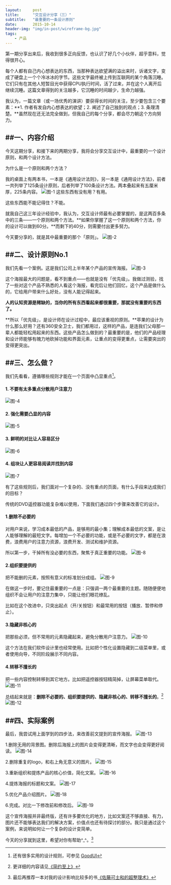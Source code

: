 ```yaml
---
layout:     post
title:      "交互设计分享（三）"
subtitle:   "最重要的一条设计原则"
date:       2015-10-14
header-img: "img/in-post/wireframe-bg.jpg"
tags:
    - 产品
---
```


第一期分享出来后，我收到很多正向反馈，也认识了好几个小伙伴，超乎意料，觉得很开心。

每个人都有自己内心想表达的东西，当那种表达欲望满的溢出来时，诉诸文字，变成了硬盘上一个个冷冰冰的字节。这些文字最终被上传到互联网的某个角落沉睡。它们只有在其他人短暂目光中获得CPU执行时间，活了过来，并在这个人离开后继续沉睡。这篇文章得到的关注越多，它沉睡的时间越少，生命力越强。

我认为，一篇文章（或一场优秀的演讲）要获得长时间的关注，至少要包含三个要素：**1. 作者有发自内心想表达的欲望；2. 阐述了自己独到的观点；3. 条理清楚。**虽然现在还无法完全做到，但我自己的每个分享，都会尽力朝这个方向努力。

##一、内容介绍
---
今天这期分享，和接下来的两期分享，我将会分享交互设计中，最重要的一个设计原则，和两个设计方法。

为什么是一个原则和两个方法？

我的桌面上有两本书，一本是《通用设计法则》，另一本是《通用设计方法》，前者一共列举了125条设计原则，后者列举了100条设计方法。两本叠起来有五厘米厚，225条内容。
![图-1](/img/in-post/2015-10-14-design-share-3/1.png)
这些东西有没有用？有用。

这些东西能不能记得住？不能。

就我自己这三年设计经验中，我认为，交互设计师最有必要掌握的，是这两百多条中的三条——一个原则和两个方法。**如果你掌握了这一个原则和两个方法，你的设计可以做到60分。**而剩下的40分，则需要付出更多努力。

今天要分享的，就是其中最重要的那个「原则」。
![图-2](/img/in-post/2015-10-14-design-share-3/2.png)

##二、设计原则No.1
---
我们先看一个案例。这是我们公司上半年某个产品的宣传海报。
![图-3](/img/in-post/2015-10-14-design-share-3/3.png)

这个海报最大的问题是，看不到重点——也就是没有「优先级」。我做过测验，找了一些对这个产品不熟悉的人看这个海报，看完后让他们回忆，这个产品是做什么的，它给用户带来什么好处，没有人能记得起来。

**人的认知资源是稀缺的，当你的所有东西看起来都很重要，那就没有重要的东西了。**

**所以「优先级」，是设计师在设计过程中，最应该重视的原则。**苹果的设计为什么那么好用？还有360安全卫士，我们都用过，这样的产品，是连我们父母那一辈人都能轻松用起来的东西。这些产品怎么做到的？最重要的是，他们的产品经理和设计师能够有魄力地砍掉功能和界面元素，让重点的变得更重点，让需要突出的变得更突出。

##三、怎么做？
---
我们先看看，遵循哪些规则才能在一个页面中凸显重点[^Tip1]。

#### 1. 不要有太多重点分散用户注意力
![图-4](/img/in-post/2015-10-14-design-share-3/4.png)

#### 2. 强化需要凸显的内容
![图-5](/img/in-post/2015-10-14-design-share-3/5.png)

#### 3. 鲜明的对比让人容易区分
![图-6](/img/in-post/2015-10-14-design-share-3/6.png)

#### 4. 组块让人更容易阅读并找到内容
![图-7](/img/in-post/2015-10-14-design-share-3/7.png)

有了这些规则后，我们面对一个复杂的、没有重点的页面，有什么手段来达成我们的目标？

传统的DVD遥控器功能复杂难以使用，下面我们通过四个步骤来改善它的设计。

#### 1.删除不必要的
对用户来说，学习成本最低的产品，是够用的最小集；理解成本最低的文案，是让人能够理解的最短文字。每增加一个不必要的功能，或是不必要的文字，都是在浪费，浪费用户的注意力资源，浪费开发、测试和维护资源。

所以第一步，干掉所有没必要的东西，聚焦于真正重要的功能。
![图-8](/img/in-post/2015-10-14-design-share-3/8.png)

#### 2.组织要提供的
把不能删的元素，按照有意义的标准划分成组。
![图-9](/img/in-post/2015-10-14-design-share-3/9.png)

在做这一步时，要记住最重要的一点是：只强调一两个最重要的主题。随随便便地组织不会让用户的注意力集中，只能让他们眼花缭乱。

比如在这个改进中，只突出起点（开/关按钮）和最常用的按钮（播放、暂停和停止）。

#### 3.隐藏非核心的
把那些必须，但不常用的元素隐藏起来，避免分散用户注意力。
![图-10](/img/in-post/2015-10-14-design-share-3/10.png)

这个方法在我们软件设计里也经常使用。比如把个性化设置隐藏到二级菜单里，或者使用向导，不同阶段展示不同内容。

#### 4.转移不擅长的
把一些内容控制转移到其它地方。比如把遥控器按钮精简掉，让屏幕菜单取代。
![图-11](/img/in-post/2015-10-14-design-share-3/11.png)

总结起来就是：**删除不必要的、组织要提供的、隐藏非核心的、转移不擅长的**。[^Tip2]
![图-12](/img/in-post/2015-10-14-design-share-3/12.png)

##四、实际案例
---
最后，我尝试用上面学到的四步法，来改善前文提到的宣传海报。
![图-13](/img/in-post/2015-10-14-design-share-3/13.png)

1.删除无用的背景图。删除后海报上的图片会变得更清晰，而文字也会变得更好阅读。
![图-14](/img/in-post/2015-10-14-design-share-3/14.png)

2.删除重复的logo，和右上角无意义的图片。
![图-15](/img/in-post/2015-10-14-design-share-3/15.png)

3.重新组织和提炼产品的核心价值，简化文案。
![图-16](/img/in-post/2015-10-14-design-share-3/16.png)

4.提炼海报的标题和文案。
![图-17](/img/in-post/2015-10-14-design-share-3/17.png)

5.优化产品介绍图片。
![图-18](/img/in-post/2015-10-14-design-share-3/18.png)

6.完成。对比一下修改前和修改后。
![图-19](/img/in-post/2015-10-14-design-share-3/19.png)

这个宣传海报并非最终版，还有许多要优化的地方，比如文案还不够直接、有力，图片还不能够表达我们的解决方案，价值点也还有待探讨的部分。我只是通过这个案例，来说明如何让一个复杂的设计变简单。

今天的分享就到这里，希望对你有帮助^_^。[^Tip3]

[^Tip1]: 还有很多实用的设计规则，可参见 [GoodUI](http://goodui.org/)  
[^Tip2]: 更详细的内容请见[《简约至上》](http://book.douban.com/subject/5394309/)  
[^Tip3]: 最后再推荐一本对我的设计影响比较多的书[《佐藤可士和的超整理术》](http://book.douban.com/subject/3682204/)
